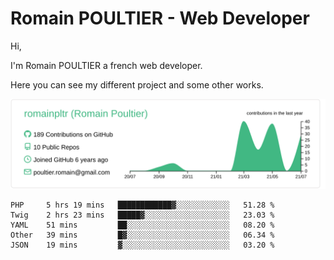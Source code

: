 # Romain POULTIER - Web Developer

Hi,

I'm Romain POULTIER a french web developer.

Here you can see my different project and some other works.



[![](https://raw.githubusercontent.com/romainpltr/romainpltr/master/profile-summary-card-output/vue/0-profile-details.svg)](https://github.com/vn7n24fzkq/github-profile-summary-cards)

<!--START_SECTION:waka-->
```text
PHP     5 hrs 19 mins   ████████████▓░░░░░░░░░░░░   51.28 % 
Twig    2 hrs 23 mins   █████▓░░░░░░░░░░░░░░░░░░░   23.03 % 
YAML    51 mins         ██░░░░░░░░░░░░░░░░░░░░░░░   08.20 % 
Other   39 mins         █▓░░░░░░░░░░░░░░░░░░░░░░░   06.34 % 
JSON    19 mins         ▓░░░░░░░░░░░░░░░░░░░░░░░░   03.20 % 
```
<!--END_SECTION:waka-->
